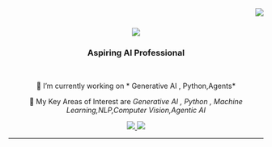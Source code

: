 
<img align="right" src="https://visitor-badge.laobi.icu/badge?page_id=nugrad.nugrad" />

<h1 align="center">
    <img src="https://readme-typing-svg.herokuapp.com/?font=Righteous&size=35&center=true&vCenter=true&width=500&height=70&duration=4000&lines=Hi+There!+👋;+I'm+Hamza+Jafri!;" />
</h1>

<h3 align="center">Aspiring AI Professional</h3>

<br/>

<div align="center">
 
 🔭 I’m currently working on * Generative AI , Python,Agents*
 
 🌱 My Key Areas of Interest are  *Generative AI , Python , Machine Learning,NLP,Computer Vision,Agentic AI*

 


 
 </div>
 
<div align="center"> 
  <a href="https://mail.google.com/mail/?view=cm&to=hamzajafri04@gmail.com&su=Your%20Subject&body=Your%20Message">
    <img src="https://img.shields.io/badge/Gmail-333333?style=for-the-badge&logo=gmail&logoColor=red" />
  </a>
  


 

  <a href="[https://linkedin.com/in/pedro-sales-muniz](https://www.linkedin.com/in/hamza-jafri-b77385245/)" target="_blank">
    <img src="https://img.shields.io/badge/LinkedIn-0077B5?style=for-the-badge&logo=linkedin&logoColor=white" target="_blank" />
  </a>

  
</div>

 <hr/>
 



 





